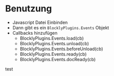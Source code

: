 # Benutzung
- Javascript Datei Einbinden
- Dann gibt es ein `BlocklyPlugins.Events` Objekt
- Callbacks hinzufügen
    - BlocklyPlugins.Events.load(cb)
    - BlocklyPlugins.Events.unload(cb)
    - BlocklyPlugins.Events.beforeUnload(cb)
    - BlocklyPlugins.Events.ready(cb)
    - BlocklyPlugins.Events.docReady(cb)

test
